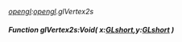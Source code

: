 _[opengl](../../modules/opengl/opengl-module.md):[opengl](../../modules/opengl/opengl-module.md).glVertex2s_
##### Function glVertex2s:Void( x:[GLshort](../../modules/opengl/opengl-glshort.md),y:[GLshort](../../modules/opengl/opengl-glshort.md) )
